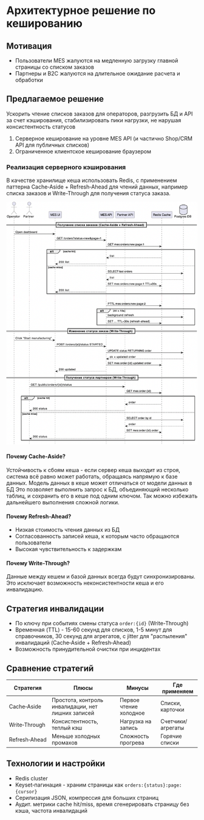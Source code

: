 # Архитектурное решение по кешированию

## Мотивация

- Пользователи MES жалуются на медленную загрузку главной страницы со списком заказов
- Партнеры и B2C жалуются на длительное ожидание расчета и обработки

## Предлагаемое решение

Ускорить чтение списков заказов для операторов, разгрузить БД и API за счет кэширования, стабилизировать пики нагрузки, не нарушая консистентность статусов

1. Серверное кеширование на уровне MES API (и частично Shop/CRM API для публичных списков)
2. Ограниченное клиентское кеширование браузером

### Реализация серверного кэширования

В качестве хранилище кеша использовать Redis, с применением паттерна Cache‑Aside + Refresh‑Ahead для чтений данных, например списка заказов и Write-Through для получения статуса заказа.

![Описание](./mes_caching_sequence.png)

#### Почему Cache‑Aside?

Устойчивость к сбоям кеша - если сервер кеша выходит из строя, система всё равно может работать, обращаясь напрямую к базе данных.
Модель данных в кеше может отличаться от модели данных в БД
Это позволяет выполнить запрос к БД, объединяющий несколько таблиц, и сохранить его в кеше под одним ключом. Так можно избежать дальнейшего выполнения сложной логики.

#### Почему Refresh‑Ahead?

- Низкая стоимость чтения данных из БД
- Согласованность записей кеша, к которым часто обращаются пользователи
- Высокая чувствительность к задержкам

#### Почему Write-Through?

Данные между кешем и базой данных всегда будут синхронизированы. Это исключает возможность неконсистентности кеша и его инвалидацию.

## Стратегия инвалидации

- По ключу при событиях смены статуса `order:{id}` (Write-Through)
- Временная (TTL) - 15-60 секунд для списков, 1-5 минут для справочников, 30 секунд для агрегатов, с jitter для "распыления" инвалидаций (Cache‑Aside + Refresh‑Ahead)
- Возможность принудительной очистки при инцидентах

## Сравнение стратегий

| Стратегия     | Плюсы                                              | Минусы                 | Где применяем     |
| ------------- | -------------------------------------------------- | ---------------------- | ----------------- |
| Cache‑Aside   | Простота, контроль инвалидации, нет лишних записей | Первое чтение холодное | Списки, карточки  |
| Write‑Through | Консистентность, теплый кэш                        | Нагрузка на запись     | Счетчики/агрегаты |
| Refresh‑Ahead | Меньше холодных промахов                           | Сложность прогрева     | Горячие списки    |

## Технологии и настройки

- Redis cluster
- Keyset‑пагинация - храним страницы как `orders:{status}:page:{cursor}`
- Серилизация JSON, компрессия для больших страниц
- Аудит. метрики cache hit/miss, время сгенерировать страницу без кэша, частота инвалидаций
